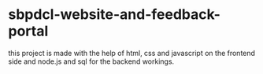 # sbpdcl-website-and-feedback-portal
this project is made with the help of html, css and javascript on the frontend side and node.js and sql for the backend workings.
